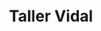 ---
title: "Taller Vidal"
url: /ciudad-autonoma-de-buenos-aires/taller-vidal/
shop: reparación de automóviles
---